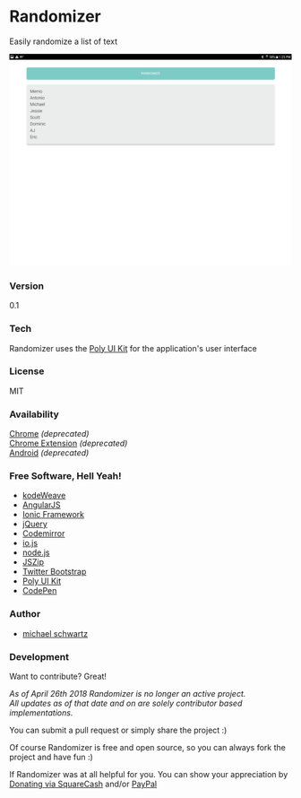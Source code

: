 # Randomizer
Easily randomize a list of text

![](https://raw.githubusercontent.com/michaelsboost/Randomizer/gh-pages/screenshot.png)

### Version
0.1

### Tech

Randomizer uses the [Poly UI Kit](https://github.com/Guilh/Poly) for the application's user interface

### License
MIT

### Availability

[Chrome](https://chrome.google.com/webstore/detail/kollpcdhnifdclccijfbbgpdogmmkodj/) *(deprecated)*  
[Chrome Extension](https://chrome.google.com/webstore/detail/dpokdilmohjedoobggkpahfojfkopelo/) *(deprecated)*  
[Android](https://sourceforge.net/projects/randomizr/files/Randomizer-android.apk/download) *(deprecated)*

### Free Software, Hell Yeah!

- [kodeWeave](https://michaelsboost.github.io/kodeWeave/)
- [AngularJS](http://angularjs.org)
- [Ionic Framework](http://ionicframework.com/)
- [jQuery](http://jquery.com)
- [Codemirror](http://codemirror.net/)
- [io.js](https://iojs.org/en/index.html)
- [node.js](http://nodejs.org)
- [JSZip](https://stuk.github.io/jszip/)
- [Twitter Bootstrap](http://twitter.github.com/bootstrap/)
- [Poly UI Kit](https://github.com/Guilh/Poly)
- [CodePen](http://codepen.io/michaelsboost)

### Author

- [michael schwartz](http://michaelsboost.github.io/)

### Development

Want to contribute? Great!  

*As of April 26th 2018 Randomizer is no longer an active project.  
All updates as of that date and on are solely contributor based implementations.*

You can submit a pull request or simply share the project :)

Of course Randomizer is free and open source, so you can always fork the project and have fun :)

If Randomizer was at all helpful for you. You can show your appreciation by [Donating via SquareCash](https://cash.me/$michaelsboost) and/or [PayPal](https://www.paypal.me/mikethedj4)
